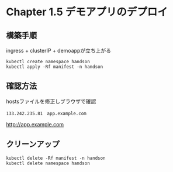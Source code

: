 # Chapter 1.5 デモアプリのデプロイ

## 構築手順

ingress + clusterIP + demoappが立ち上がる
```
kubectl create namespace handson
kubectl apply -Rf manifest -n handson
```
## 確認方法
hostsファイルを修正しブラウザで確認
```
133.242.235.81　app.example.com
```

http://app.example.com

## クリーンアップ
```
kubectl delete -Rf manifest -n handson
kubectl delete namespace handson
```